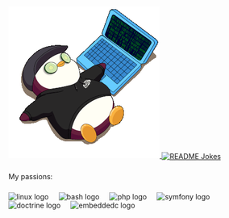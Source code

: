 <a href="https://github.com/imiroslavov/imiroslavov">
  <picture>
    <source media="(prefers-color-scheme: dark)" srcset="https://raw.githubusercontent.com/imiroslavov/imiroslavov/refs/heads/main/night-shift-work.gif">
    <img alt="Iliya Miroslavov Iliev's GitHub Profile README" src="https://raw.githubusercontent.com/imiroslavov/imiroslavov/refs/heads/main/night-shift-work.gif">
  </picture>
</a>
<a href="https://readme-jokes.vercel.app">
  <img align="center" src="https://readme-jokes.vercel.app/api" alt="README Jokes">
</a>

###

<p align="left">My passions:</p>

###

<div align="left">
  <img src="https://skillicons.dev/icons?i=linux" height="40" alt="linux logo"  />
  <img width="12" />
  <img src="https://cdn.jsdelivr.net/gh/devicons/devicon/icons/bash/bash-original.svg" height="40" alt="bash logo"  />
  <img width="12" />
  <img src="https://skillicons.dev/icons?i=php" height="40" alt="php logo"  />
  <img width="12" />
  <img src="https://skillicons.dev/icons?i=symfony" height="40" alt="symfony logo"  />
  <img width="12" />
  <img src="https://cdn.jsdelivr.net/gh/devicons/devicon/icons/doctrine/doctrine-original.svg" height="40" alt="doctrine logo"  />
  <img width="12" />
  <img src="https://cdn.jsdelivr.net/gh/devicons/devicon/icons/embeddedc/embeddedc-original.svg" height="40" alt="embeddedc logo"  />
</div>

###

<!--
**imiroslavov/imiroslavov** is a ✨ _special_ ✨ repository because its `README.md` (this file) appears on your GitHub profile.

Here are some ideas to get you started:

- 🔭 I’m currently working on ...
- 🌱 I’m currently learning ...
- 👯 I’m looking to collaborate on ...
- 🤔 I’m looking for help with ...
- 💬 Ask me about ...
- 📫 How to reach me: ...
- 😄 Pronouns: ...
- ⚡ Fun fact: ...
-->
